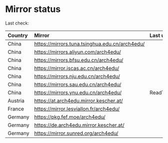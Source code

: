 <script src="./time.js"></script>
# Mirror status
Last check: <script type="text/javascript">localize(1682101321.6135838);</script>

|Country|Mirror|Last update|
|:------|:-----|:----------|
|China|https://mirrors.tuna.tsinghua.edu.cn/arch4edu/|<script type="text/javascript">localize(1682058650);</script>|
|China|https://mirrors.aliyun.com/arch4edu/|<script type="text/javascript">localize(1681972755);</script>|
|China|https://mirrors.bfsu.edu.cn/arch4edu/|<script type="text/javascript">localize(1682058650);</script>|
|China|https://mirror.iscas.ac.cn/arch4edu/|<script type="text/javascript">localize(1682058650);</script>|
|China|https://mirrors.nju.edu.cn/arch4edu/|<script type="text/javascript">localize(1682058650);</script>|
|China|https://mirrors.sau.edu.cn/arch4edu/|<script type="text/javascript">localize(1673850842);</script>|
|China|https://mirrors.ynu.edu.cn/arch4edu/|ReadTimeout|
|Austria|https://at.arch4edu.mirror.kescher.at/|<script type="text/javascript">localize(1682058650);</script>|
|France|https://mirror.lesviallon.fr/arch4edu/|<script type="text/javascript">localize(1682058650);</script>|
|Germany|https://pkg.fef.moe/arch4edu/|<script type="text/javascript">localize(1682058650);</script>|
|Germany|https://de.arch4edu.mirror.kescher.at/|<script type="text/javascript">localize(1682058650);</script>|
|Germany|https://mirror.sunred.org/arch4edu/|<script type="text/javascript">localize(1682058650);</script>|

<script src="./tablefilter/tablefilter.js"></script>
<script src="./table.js"></script>